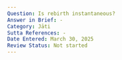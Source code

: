 ```yaml
---
Question: Is rebirth instantaneous?
Answer in Brief: -
Category: Jāti
Sutta References: -
Date Entered: March 30, 2025
Review Status: Not started
---
```

